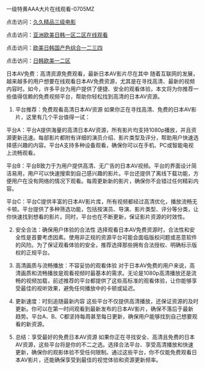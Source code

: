 
一级特黄AAA大片在线观看-0705MZ

点击访问：<a href="https://heiliaoxwd5i8.pages.dev">久久精品三级电影</a>

点击访问：<a href="https://heiliaowt0d7p.pages.dev">亚洲欧美日韩一区二区在线观看</a>

点击访问：<a href="https://heiliaoga6s9v.pages.dev">欧美日韩国产色综合一二三四</a>

点击访问：<a href="https://heiliaoow5kzm.pages.dev">日韩欧美一二区</a>


日本AV免费：高清资源免费观看，最新日本AV影片尽在其中
随着互联网的发展，越来越多的用户想要在线观看日本AV免费资源，尤其是在寻找高清、最新的视频内容时。如今，许多平台为用户提供了便捷、安全的观看体验，本文将为你推荐一些值得信赖的免费视频平台，帮助你轻松找到高清的日本AV资源。

1. 平台推荐：免费观看高清日本AV资源
如果你正在寻找高清、免费的日本AV影片，这里有几个平台值得一试：

平台A：平台A提供海量的高清日本AV资源，所有影片均支持1080p播放，并且资源更新迅速。每部影片都附有详细的演员介绍、影片类型及评分，帮助用户快速选择感兴趣的内容。平台A支持多种设备观看，确保你可以在手机、PC或智能电视上流畅观看。

平台B：平台B致力于为用户提供高清、无广告的日本AV视频。平台的界面设计简洁易用，用户可以快速搜索到自己感兴趣的影片。平台还提供了离线下载功能，方便用户在没有网络的情况下观看。每周更新新的影片，确保你不会错过任何精彩内容。

平台C：平台C提供丰富的日本AV影片库，所有视频都经过高清优化，播放流畅无卡顿。平台提供了多种筛选功能，包括按演员、导演、影片类型、评分等分类，让你快速找到想看的影片。同时，平台也在不断更新，保证影片资源的时效性。

2. 安全合法：确保用户体验的合法性
选择观看日本AV免费资源时，合法性和安全性是首要考虑因素。使用非正规的资源平台可能会面临版权问题或恶意软件的风险。为了保证观看体验的安全，推荐选择那些拥有合法授权、明确标示版权的正规平台。

3. 高清画质与流畅播放：不容妥协的观看体验
对于日本AV免费的用户来说，高清画质和流畅播放是观看视频时最基本的需求。无论是1080p高清播放还是流畅的视频加载，前述推荐的平台都提供了这些高标准的观看体验，让你能够享受最佳的视听效果，避免任何播放中的卡顿或延迟。

4. 更新速度：时刻追随最新内容
这些平台不仅提供高清播放，还保证资源的及时更新。你可以在第一时间观看到最新发布的日本AV影片，确保不落后于最新趋势。平台A、B、C都坚持每周甚至每日更新，确保用户能够找到自己想要观看的新资源。

5. 总结：享受最好的免费日本AV资源
如果你正在寻找安全、高清且免费的日本AV资源，这些平台将是你的不二之选。选择合法平台、享受高清播放和快速更新，确保你的观影体验不受任何限制。通过这些平台，你不仅能免费观看日本AV影片，还能确保享受到最佳的视觉体验和资源更新频率。








<span style="display:none;">[Canonical link](  ）</span>
